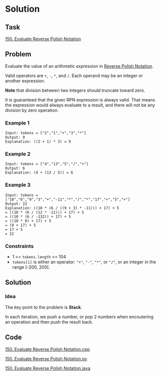 # Solution

## Task

[150. Evaluate Reverse Polish Notation](https://leetcode-cn.com/problems/evaluate-reverse-polish-notation/)

## Problem

Evaluate the value of an arithmetic expression in [Reverse Polish Notation](https://en.wikipedia.org/wiki/Reverse_Polish_notation).

Valid operators are ``+``, ``-``, ``*``, and ``/``. Each operand may be an integer or another expression.

**Note** that division between two integers should truncate toward zero.

It is guaranteed that the given RPN expression is always valid. That means the expression would always evaluate to a result, and there will not be any division by zero operation.

### Example 1
```
Input: tokens = ["2","1","+","3","*"]
Output: 9
Explanation: ((2 + 1) * 3) = 9
```

### Example 2
```
Input: tokens = ["4","13","5","/","+"]
Output: 6
Explanation: (4 + (13 / 5)) = 6
```

### Example 3
```
Input: tokens = ["10","6","9","3","+","-11","*","/","*","17","+","5","+"]
Output: 22
Explanation: ((10 * (6 / ((9 + 3) * -11))) + 17) + 5
= ((10 * (6 / (12 * -11))) + 17) + 5
= ((10 * (6 / -132)) + 17) + 5
= ((10 * 0) + 17) + 5
= (0 + 17) + 5
= 17 + 5
= 22
```

### Constraints

* 1 <= ``tokens.length`` <= 104
* ``tokens[i]`` is either an operator: ``"+"``, ``"-"``, ``"*"``, or ``"/"``, or an integer in the range [-200, 200].

## Solution

### Idea
The key point to the problem is **Stack**.

In each iteration, we push a number, or pop 2 numbers when encoutering an operation and then push the result back.

## Code
[150. Evaluate Reverse Polish Notation.cpp](https://github.com/0oTedo0/Leetcode-Exercises/blob/main/Daily%20Exercises/Mar%202021/2021-03-20%20:%20150.%20Evaluate%20Reverse%20Polish%20Notation/150.%20Evaluate%20Reverse%20Polish%20Notation.cpp)

[150. Evaluate Reverse Polish Notation.py](https://github.com/0oTedo0/Leetcode-Exercises/blob/main/Daily%20Exercises/Mar%202021/2021-03-20%20:%20150.%20Evaluate%20Reverse%20Polish%20Notation/150.%20Evaluate%20Reverse%20Polish%20Notation.py)

[150. Evaluate Reverse Polish Notation.java](https://github.com/0oTedo0/Leetcode-Exercises/blob/main/Daily%20Exercises/Mar%202021/2021-03-20%20:%20150.%20Evaluate%20Reverse%20Polish%20Notation/150.%20Evaluate%20Reverse%20Polish%20Notation.java)
